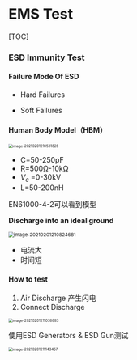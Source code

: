 # EMS Test

[TOC]



### ESD Immunity Test

#### Failure Mode Of ESD

* Hard Failures

* Soft Failures

#### Human Body Model（HBM）

<img src="C:\Users\微软\AppData\Roaming\Typora\typora-user-images\image-20210201210531828.png" alt="image-20210201210531828" style="zoom:50%;" />

* C=50-250pF
* R=500Ω-10kΩ
* $V_c$ =0-30kV
* L=50-200nH

EN61000-4-2可以看到模型

**Discharge into an ideal ground**

<img src="C:\Users\微软\AppData\Roaming\Typora\typora-user-images\image-20210201210824681.png" alt="image-20210201210824681" style="zoom: 67%;" />

* 电流大
* 时间短

#### How to test

1. Air Discharge 产生闪电
2. Connect Discharge

<img src="C:\Users\微软\AppData\Roaming\Typora\typora-user-images\image-20210201211038883.png" alt="image-20210201211038883" style="zoom: 50%;" />

使用ESD Generators & ESD Gun测试

<img src="C:\Users\微软\AppData\Roaming\Typora\typora-user-images\image-20210201211143457.png" alt="image-20210201211143457" style="zoom:50%;" />
